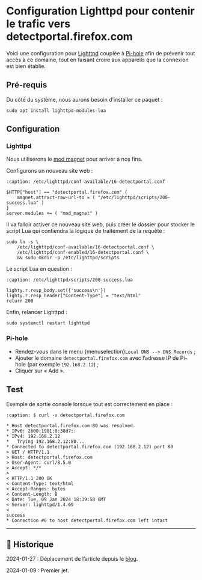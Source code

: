 # Configuration Lighttpd pour contenir le trafic vers detectportal.firefox.com

Voici une configuration pour [Lighttpd](https://www.lighttpd.net) couplée à [Pi-hole](https://pi-hole.net) afin de prévenir tout accès à ce domaine, tout en faisant croire aux appareils que la connexion est bien établie.

## Pré-requis

Du côté du système, nous aurons besoin d’installer ce paquet :

```{code-block} shell
sudo apt install lighttpd-modules-lua
```

## Configuration

### Lighttpd

Nous utiliserons le [mod magnet](https://redmine.lighttpd.net/projects/lighttpd/wiki/Mod_magnet) pour arriver à nos fins.

Configurons un nouveau site web :

```{code-block} shell
:caption: /etc/lighttpd/conf-available/16-detectportal.conf

$HTTP["host"] == "detectportal.firefox.com" {
    magnet.attract-raw-url-to = ( "/etc/lighttpd/scripts/200-success.lua" )
}
server.modules += ( "mod_magnet" )
```

Il va falloir activer ce nouveau site web, puis créer le dossier pour stocker le script Lua qui contiendra la logique de traitement de la requête :

```{code-block} shell
sudo ln -s \
    /etc/lighttpd/conf-available/16-detectportal.conf \
    /etc/lighttpd/conf-enabled/16-detectportal.conf \
    && sudo mkdir -p /etc/lighttpd/scripts
```

Le script Lua en question :

```{code-block} lua
:caption: /etc/lighttpd/scripts/200-success.lua

lighty.r.resp_body.set({'success\n'})
lighty.r.resp_header["Content-Type"] = "text/html"
return 200
```

Enfin, relancer Lighttpd :

```{code-block} shell
sudo systemctl restart lighttpd
```

### Pi-hole

- Rendez-vous dans le menu {menuselection}`Local DNS --> DNS Records` ;
- Ajouter le domaine `detectportal.firefox.com` avec l’adresse IP de Pi-hole (par exemple `192.168.2.12`) ;
- Cliquer sur « Add ».

## Test

Exemple de sortie console lorsque tout est correctement en place :

```{code-block} text
:caption: $ curl -v detectportal.firefox.com

* Host detectportal.firefox.com:80 was resolved.
* IPv6: 2600:1901:0:38d7::
* IPv4: 192.168.2.12
*   Trying 192.168.2.12:80...
* Connected to detectportal.firefox.com (192.168.2.12) port 80
> GET / HTTP/1.1
> Host: detectportal.firefox.com
> User-Agent: curl/8.5.0
> Accept: */*
> 
< HTTP/1.1 200 OK
< Content-Type: text/html
< Accept-Ranges: bytes
< Content-Length: 8
< Date: Tue, 09 Jan 2024 18:39:58 GMT
< Server: lighttpd/1.4.69
< 
success
* Connection #0 to host detectportal.firefox.com left intact
```

---

## 📜 Historique

2024-01-27
: Déplacement de l’article depuis le [blog](https://www.tiger-222.fr/?d=2024/01/09/18/34/35-configuration-lighttpd-pour-contenir-le-trafic-vers-detectportalfirefoxcom).

2024-01-09
: Premier jet.
